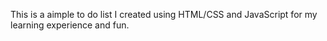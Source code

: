 This is a aimple to do list I created using HTML/CSS and JavaScript for my learning experience and fun.
